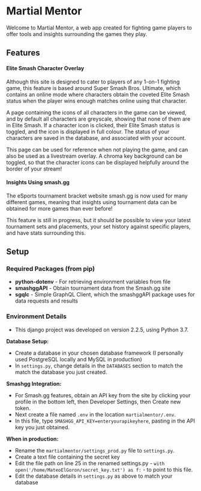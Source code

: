 # Martial Mentor
Welcome to Martial Mentor, a web app created for fighting game players to offer tools and insights surrounding the games they play.

## Features
#### Elite Smash Character Overlay
Although this site is designed to cater to players of any 1-on-1 fighting game, this feature is based around 
Super Smash Bros. Ultimate, which contains an online mode where characters obtain the coveted Elite Smash status when
the player wins enough matches online using that character.

A page containing the icons of all characters in the game can be viewed, and by default all characters are greyscale,
showing that none of them are in Elite Smash. If a character icon is clicked, their Elite Smash status is toggled,
and the icon is displayed in full colour. The status of your characters are saved in the database, and associated with your account.

This page can be used for reference when not playing the game, and can also be used as a livestream overlay.
A chroma key background can be toggled, so that the character icons can be displayed helpfully around the border of your stream!

#### Insights Using smash.gg
The eSports tournament bracket website smash.gg is now used for many different games, meaning that insights using
tournament data can be obtained for more games than ever before!

This feature is still in progress, but it should be possible to view your latest tournament sets and placements,
your set history against specific players, and have stats surrounding this.

## Setup
### Required Packages (from pip)
- **python-dotenv** - For retrieving environment variables from file
- **smashggAPI** - Obtain tournament data from the Smash.gg site
- **sgqlc** - Simple GraphQL Client, which the smashggAPI package uses for data requests and results

### Environment Details
- This django project was developed on version 2.2.5, using Python 3.7.

**Database Setup:**
- Create a database in your chosen database framework (I personally used PostgreSQL locally and MySQL in production)
- In ```settings.py```, change details in the ```DATABASES``` section to match the match the database you just created.

**Smashgg Integration:**
- For Smash.gg features, obtain an API key from the site by clicking your profile in the bottom left, then Developer Settings, then Create new token.
- Next create a file named ```.env``` in the location ```martialmentor/.env```.
- In this file, type ```SMASHGG_API_KEY=enteryourapikeyhere```, pasting in the API key you just obtained.

**When in production:**
- Rename the ```martialmentor/settings_prod.py``` file to ```settings.py```.
- Create a text file containing the secret key
- Edit the file path on line 25 in the renamed settings.py - ```with open('/home/MateoElGoron/secret_key.txt') as f:``` - to point to this file.
- Edit the database details in ```settings.py``` as above to match your database